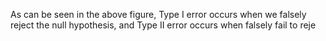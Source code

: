 As can be seen in the above figure, Type I error occurs when we falsely reject the null hypothesis, and Type II error occurs when falsely fail to reje
